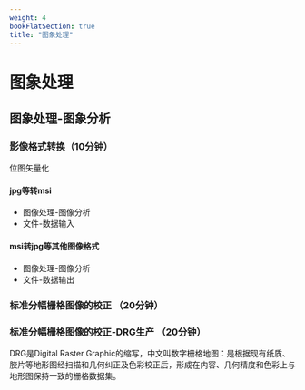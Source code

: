 ```yaml
---
weight: 4
bookFlatSection: true
title: "图象处理"
---
```


# 图象处理


## 图象处理-图象分析

### 影像格式转换（10分钟）

位图矢量化

#### jpg等转msi

- 图像处理-图像分析
- 文件-数据输入

#### msi转jpg等其他图像格式

- 图像处理-图像分析
- 文件-数据输出


### 标准分幅栅格图像的校正 （20分钟）

### 标准分幅栅格图像的校正-DRG生产 （20分钟）

DRG是Digital Raster Graphic的缩写，中文叫数字栅格地图：是根据现有纸质、胶片等地形图经扫描和几何纠正及色彩校正后，形成在内容、几何精度和色彩上与地形图保持一致的栅格数据集。
